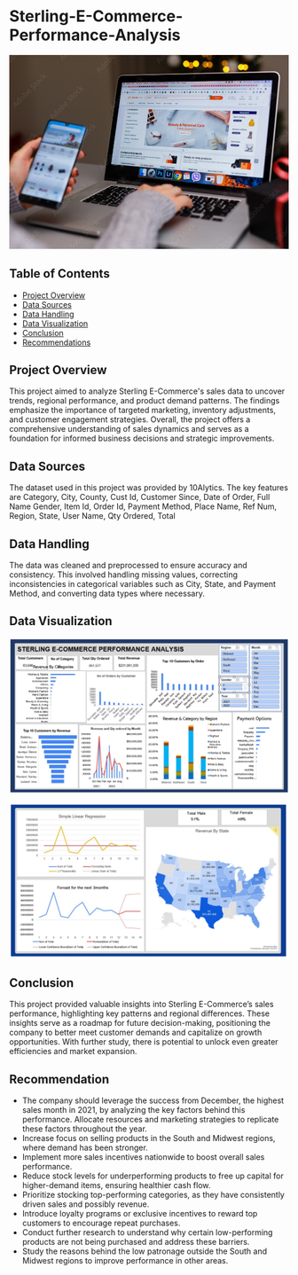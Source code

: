 # Sterling-E-Commerce-Performance-Analysis

![](ecomm.jpg)

## Table of Contents
- [Project Overview](#project-overview)
- [Data Sources](#data-sources)
- [Data Handling](#data-handling)
- [Data Visualization](#Data-Visualization)
- [Conclusion](#conclusion)
- [Recommendations](#recommendations)

## Project Overview
This project aimed to analyze Sterling E-Commerce's sales data to uncover trends, regional performance, and product demand patterns. The findings emphasize the importance of 
targeted marketing, inventory adjustments, and customer engagement strategies. Overall, the project offers a comprehensive understanding of sales dynamics and serves 
as a foundation for informed business decisions and strategic improvements.

## Data Sources
The dataset used in this project was provided by 10Alytics. The key features are Category, City,	County,	Cust Id,	Customer Since,	Date of Order, Full Name	Gender,
Item Id, Order Id, Payment Method,	Place Name,	Ref Num,	Region,	State,	User Name, Qty Ordered,	Total

## Data Handling
The data was cleaned and preprocessed to ensure accuracy and consistency. This involved handling missing values, correcting inconsistencies in categorical
variables such as City, State, and Payment Method, and converting data types where necessary. 

## Data Visualization

![](Dashboard1Sterl.jpg)

![](Dashboard2Sterl.jpg)

## Conclusion
This project provided valuable insights into Sterling E-Commerce’s sales performance, highlighting key patterns and regional differences. These insights serve as a roadmap 
for future decision-making, positioning the company to better meet customer demands and capitalize on growth opportunities. With further study, there is potential to unlock even 
greater efficiencies and market expansion.

## Recommendation
- The company should leverage the success from December, the highest sales month in 2021, by analyzing the key factors behind this performance. Allocate resources and marketing strategies to replicate these factors
  throughout the year.
- Increase focus on selling products in the South and Midwest regions, where demand has been stronger.
- Implement more sales incentives nationwide to boost overall sales performance.
- Reduce stock levels for underperforming products to free up capital for higher-demand items, ensuring healthier cash flow.
- Prioritize stocking top-performing categories, as they have consistently driven sales and possibly revenue.
- Introduce loyalty programs or exclusive incentives to reward top customers to encourage repeat purchases.
- Conduct further research to understand why certain low-performing products are not being purchased and address these barriers.
- Study the reasons behind the low patronage outside the South and Midwest regions to improve performance in other areas.


